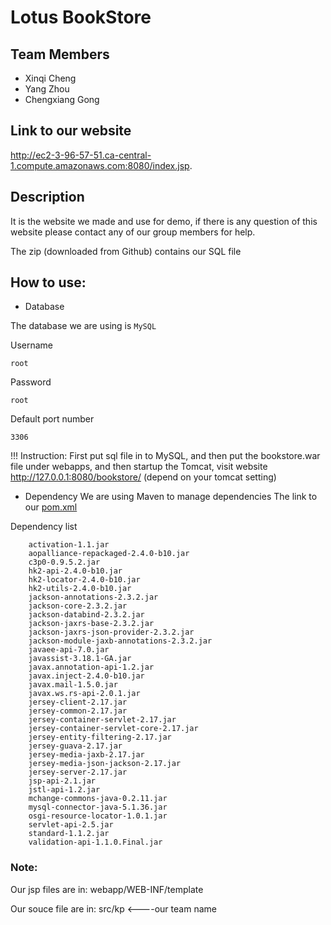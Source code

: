 # Lotus BookStore
## Team Members
* Xinqi Cheng
* Yang Zhou
* Chengxiang Gong

## Link to our website
http://ec2-3-96-57-51.ca-central-1.compute.amazonaws.com:8080/index.jsp. 

## Description
It is the website we made and use for demo, if there is any question of this website please contact any of our group members for help.

The zip (downloaded from Github) contains our SQL file

## How to use:
* Database

The database we are using is `MySQL`

Username
```
root
```
Password
```
root
```
Default port number
```
3306
```

!!! Instruction: First put sql file in to MySQL, and then put the bookstore.war file under webapps, and then startup the Tomcat, visit website http://127.0.0.1:8080/bookstore/ (depend on your tomcat setting)


* Dependency
We are using Maven to manage dependencies
The link to our [pom.xml](https://github.com/Tnni/BookStore-Website/blob/master/pom.xml)

Dependency list
```
    activation-1.1.jar
    aopalliance-repackaged-2.4.0-b10.jar
    c3p0-0.9.5.2.jar
    hk2-api-2.4.0-b10.jar
    hk2-locator-2.4.0-b10.jar
    hk2-utils-2.4.0-b10.jar
    jackson-annotations-2.3.2.jar
    jackson-core-2.3.2.jar
    jackson-databind-2.3.2.jar
    jackson-jaxrs-base-2.3.2.jar
    jackson-jaxrs-json-provider-2.3.2.jar
    jackson-module-jaxb-annotations-2.3.2.jar
    javaee-api-7.0.jar
    javassist-3.18.1-GA.jar
    javax.annotation-api-1.2.jar
    javax.inject-2.4.0-b10.jar
    javax.mail-1.5.0.jar
    javax.ws.rs-api-2.0.1.jar
    jersey-client-2.17.jar
    jersey-common-2.17.jar
    jersey-container-servlet-2.17.jar
    jersey-container-servlet-core-2.17.jar
    jersey-entity-filtering-2.17.jar
    jersey-guava-2.17.jar
    jersey-media-jaxb-2.17.jar
    jersey-media-json-jackson-2.17.jar
    jersey-server-2.17.jar
    jsp-api-2.1.jar
    jstl-api-1.2.jar
    mchange-commons-java-0.2.11.jar
    mysql-connector-java-5.1.36.jar
    osgi-resource-locator-1.0.1.jar
    servlet-api-2.5.jar
    standard-1.1.2.jar
    validation-api-1.1.0.Final.jar
 ```
### Note:
Our jsp files are in: webapp/WEB-INF/template

Our souce file are in: src/kp <----our team name
